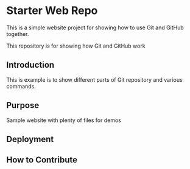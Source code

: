 # Starter Web Repo

This is a simple website project for showing how to use Git and GitHub together.

This repository is for showing how Git and GitHub work

## Introduction

This is example is to show different parts of Git repository and various commands.
## Purpose

Sample website with plenty of files for demos

## Deployment

## How to Contribute